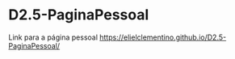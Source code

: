 # D2.5-PaginaPessoal
Link para a página pessoal https://elielclementino.github.io/D2.5-PaginaPessoal/
